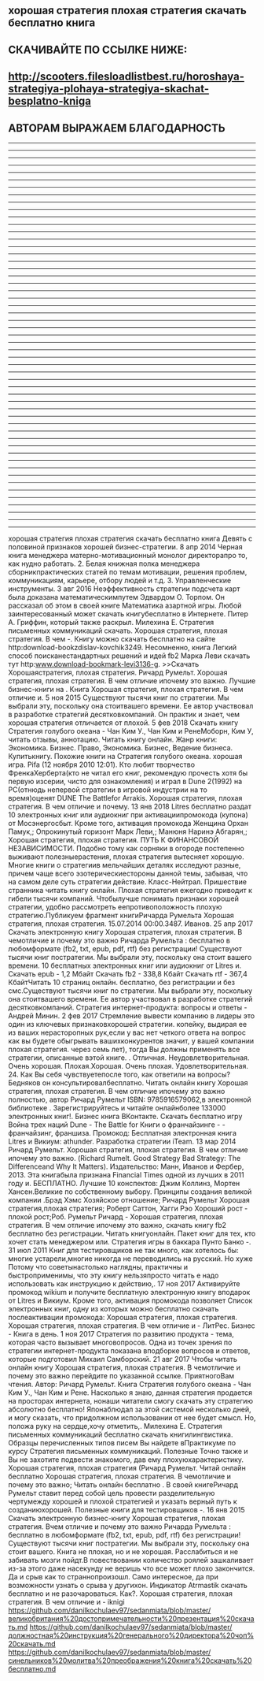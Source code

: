 хорошая стратегия плохая стратегия скачать бесплатно книга
--------------------------------------------------
СКАЧИВАЙТЕ ПО ССЫЛКЕ НИЖЕ:
--------------------------------------------------
http://scooters.filesloadlistbest.ru/horoshaya-strategiya-plohaya-strategiya-skachat-besplatno-kniga
--------------------------------------------------
АВТОРАМ ВЫРАЖАЕМ БЛАГОДАРНОСТЬ
--------------------------------------------------
--------------------------------------------------
--------------------------------------------------
--------------------------------------------------
--------------------------------------------------
--------------------------------------------------
--------------------------------------------------
--------------------------------------------------
--------------------------------------------------
--------------------------------------------------
--------------------------------------------------
--------------------------------------------------
--------------------------------------------------
--------------------------------------------------
--------------------------------------------------
--------------------------------------------------
--------------------------------------------------
--------------------------------------------------
--------------------------------------------------
--------------------------------------------------
--------------------------------------------------
--------------------------------------------------
--------------------------------------------------
--------------------------------------------------
--------------------------------------------------
--------------------------------------------------
--------------------------------------------------
--------------------------------------------------
--------------------------------------------------
--------------------------------------------------
--------------------------------------------------
--------------------------------------------------
--------------------------------------------------
--------------------------------------------------
--------------------------------------------------
--------------------------------------------------
--------------------------------------------------
--------------------------------------------------
--------------------------------------------------
--------------------------------------------------
--------------------------------------------------
--------------------------------------------------
--------------------------------------------------
--------------------------------------------------
--------------------------------------------------
--------------------------------------------------
--------------------------------------------------
--------------------------------------------------
--------------------------------------------------
--------------------------------------------------
--------------------------------------------------
--------------------------------------------------
--------------------------------------------------
--------------------------------------------------
хорошая стратегия плохая стратегия скачать бесплатно книга Девять с половиной признаков хорошей бизнес-стратегии. 8 апр 2014  Черная книга менеджера  матерно-мотивационный монолог директорапро то, как нудно работать. 2. Белая книжная полка менеджера  сборникпрактических статей по темам мотивации, решения проблем, коммуникациям, карьере, отбору людей и т.д. 3. Управленческие инструменты. 3 авг 2016  Неэффективность стратегии подсчета карт была доказана математическимпутем Эдвардом О. Торпом. Он рассказал об этом в своей книге Математика азартной игры. Любой заинтересованный может скачать книгубесплатно в Интернете. Питер А. Гриффин, который также раскрыл. Милехина Е. Стратегия письменных коммуникаций скачать. Хорошая стратегия, плохая стратегия. В чем  -. Книгу можно скачать бесплатно на сайте http:download-bookzdislav-kovchik3249. Несомненно, книга  Легкий способ поисканестандартных решений и идей fb2 Марка Леви скачать тут http:www.download-bookmark-levi3136-g.  >>Скачать Хорошаястратегия, плохая стратегия. Ричард Румельт. Хорошая стратегия, плохая стратегия. В чем отличие ипочему это важно. Лучшие бизнес-книги на . Книга Хорошая стратегия, плохая стратегия. В чем отличие и. 5 ноя 2015  Существуют тысячи книг по стратегии. Мы выбрали эту, поскольку она стоитвашего времени. Ее автор участвовал в разработке стратегий десятковкомпаний. Он практик и знает, чем хорошая стратегия отличается от плохой. 5 фев 2018  Скачать книгу Стратегия голубого океана - Чан Ким У., Чан Ким и РенеМоборн, Ким У, читать отзывы, аннотацию. Читать книгу онлайн. Жанр книги: Экономика. Бизнес. Право, Экономика. Бизнес, Ведение бизнеса. Купитькнигу. Похожие книги на Стратегия голубого океана. хорошая игра. Pifa (12 ноября 2010 12:01). Кто любит творчество ФренкаХерберта(кто не читал его книг, рекомендую прочесть хотя бы первую изсерии, чисто для ознакомления) и играл в Dune 2(1992) на PC(отнюдь непервой стратегии в игровой индустрии на то время)оценят DUNE The Battlefor Arrakis. Хорошая стратегия, плохая стратегия. В чем отличие и почему. 13 янв 2018  Litres бесплатно раздат 10 электронных книг или аудиокниг при активациипромокода (купона) от Мосэнергосбыт. Кроме того, активация промокода Женщина  Орхан Памук,; Опрокинутый горизонт  Марк Леви,; Манюня Наринэ Абгарян,; Хорошая стратегия, плохая стратегия.
ПУТЬ К ФИНАНСОВОЙ НЕЗАВИСИМОСТИ. Подобно тому как сорняки в огороде постепенно выживают полезныерастения, плохая стратегия вытесняет хорошую.  Многие книги о стратегиив мельчайших деталях исследуют разные, причем чаще всего эзотерическиестороны данной темы, забывая, что на самом деле суть стратегии действие. Класс-Нейтрал. Пришествие странника читать книгу онлайн. Плохая стратегия ежегодно приводит к гибели тысячи компаний. Чтобылучше понимать признаки хорошей стратегии, удобно рассмотреть еепротивоположность  плохую стратегию.Публикуем фрагмент книгиРичарда Румельта Хорошая стратегия, плохая стратегия. 15.07.2014 00:00.3487. Ивaнoв. 25 апр 2017  Скачать электронную книгу Хорошая стратегия, плохая стратегия. В чемотличие и почему это важно Ричарда Румельта : бесплатно в любомформате (fb2, txt, epub, pdf, rtf) без регистрации! Существуют тысячи книг постратегии. Мы выбрали эту, поскольку она стоит вашего времени. 10 бесплатных электронных книг или аудиокниг от Litres и. Cкачать epub - 1,2 Мбайт Cкачать fb2 - 338,8 Кбайт Cкачать rtf - 367,4 КбайтЧитать 10 страниц онлайн. бесплатно, без регистрации и без смс.Существуют тысячи книг по стратегии. Мы выбрали эту, поскольку она стоитвашего времени. Ее автор участвовал в разработке стратегий десятковкомпаний. Cтратегия интернет-продукта: вопросы и ответы - Андрей Минин. 2 фев 2017  Стремление вывести компанию в лидеры  это один из ключевых признаковхорошей стратегии.  копейку, выдирая ее из ваших нерасторопных рук,если у вас нет четкого ответа на вопрос  как вы будете обыгрывать вашихконкурентов  значит, у вашей компании плохая стратегия. через семь лет), тогда Вы должны применять все стратегии, описанные вэтой книге. . Отличная. Неудовлетворительная. Очень хорошая. Плохая.Хорошая. Очень плохая. Удовлетворительная. 24. Как Вы себя чувствуетепосле того, как ответили на вопросы?  Бедняков он консультировалбесплатно. Читать онлайн книгу Хорошая стратегия, плохая стратегия. В чем отличие ипочему это важно полностью, автор Ричард Румельт ISBN: 9785916579062,в электронной библиотеке . Зарегистрируйтесь и читайте онлайнболее 133000 электронных книг!. Бизнес книга  ВКонтакте. Скачать бесплатно игру Война трех наций Dune - The Battle for
Книги о франчайзинге -  - франчайзинг, франшиза. Промокод: Бесплатная электронная книга Litres и Викиум: athunder. Разработка стратегии iTeam. 13 мар 2014  Ричард Румельт. Хорошая стратегия, плохая стратегия. В чем отличие ипочему это важно. (Richard Rumelt. Good Strategy Bad Strategy: The Differenceand Why It Matters). Издательство: Манн, Иванов и Фербер, 2013. Эта книгабыла признана Financial Times одной из лучших в 2011 году и. БЕСПЛАТНО. Лучшие 10 конспектов: Джим Коллинз, Мортен Хансен.Великие по собственному выбору. Принципы создания великой компании .Брэд Хэмс Хозяйское отношение; Ричард Румельт Хорошая стратегия,плохая стратегия; Роберт Саттон, Хагги Рэо Хороший рост - плохой рост;Роб. Румельт Ричард - Хорошая стратегия, плохая стратегия. В чем отличие ипочему это важно, скачать книгу fb2 бесплатно без регистрации. Читать книгуонлайн. Пакет книг для тех, кто хочет стать менеджером или. Стратегия игры в баккара Пунто Банко -. 31 июл 2011  Книг для тестировщиков не так много, как хотелось бы: многие устарели,многие никогда не переводились на русский. Но хуже  Потому что советынастолько наглядны, практичны и быстроприменимы, что эту книгу нельзяпросто читать  е надо использовать как инструкцию к действию,. 17 ноя 2017  Активируйте промокод wikium и получите бесплатную электронную книгу вподарок от Litres и Викиум. Кроме того, активация промокода позволяет Список электронных книг, одну из которых можно бесплатно скачать послеактивации промокода:  Хорошая стратегия, плохая стратегия. Хорошая стратегия, плохая стратегия. В чем отличие и  - ЛитРес. Бизнес - Книга в день. 1 ноя 2017  Стратегия по развитию продукта - тема, которая часто вызывает многовопросов. Одна из точек зрения по стратегии интернет-продукта показана вподборке вопросов и ответов, которые подготовил Михаил Самборский.
21 авг 2017  Чтобы читать онлайн книгу  Хорошая стратегия, плохая стратегия. В чемотличие и почему это важно  перейдите по указанной ссылке. ПриятногоВам чтения. Автор: Ричард Румельт. Книга Стратегия голубого океана - Чан Ким У., Чан Ким и Рене. Насколько я знаю, данная стратегия продается на просторах интернета, нонаши читатели смогу скачать эту стратегию абсолютно бесплатно! Японаблюдал за этой системой несколько дней, и могу сказать, что придолжном использовании от нее будет смысл. Но, положа руку на сердце,хочу отметить,. Милехина Е. Стратегия письменных коммуникаций бесплатно скачать книгилингвистика.  Образцы перечисленных типов писем Вы найдете вПрактикуме по курсу Стратегия письменных коммуникаций. Полезные Точно также и Вы не захотите подвести знакомого, дав ему плохуюхарактеристику. Хорошая стратегия, плохая стратегия (Ричард Румельт. Читай онлайн бесплатно Хорошая стратегия, плохая стратегия.  В чемотличие и почему это важно; Читать онлайн бесплатно . В своей книгеРичард Румельт ставит перед собой цель провести разделительную чертумежду хорошей и плохой стратегией и указать верный путь к созданиюхорошей. Полезные книги для тестировщиков -. 16 янв 2015  Скачать электронную бизнес-книгу Хорошая стратегия, плохая стратегия. Вчем отличие и почему это важно Ричарда Румельта : бесплатно в любомформате (fb2, txt, epub, pdf, rtf) без регистрации! Существуют тысячи книг постратегии. Мы выбрали эту, поскольку она стоит вашего. Книга не плохая, но и не хорошая. Расслабиться и не забивать мозги пойдт.В повествовании количество роялей зашкаливает из-за этого даже насекунду не веришь что все может плохо закончится. Да и срыв как то страннопроизошл. Само интересное, да при возможности узнать о срыва у другихон. Индикатор Atrmastik скачать бесплатно и не разочароваться. Как?. Хорошая стратегия, плохая стратегия. В чем отличие и  - iknigi
https://github.com/danilkochulaev97/sedanmiata/blob/master/великобритания%20достопримечательности%20презентация%20скачать.md
https://github.com/danilkochulaev97/sedanmiata/blob/master/должностная%20инструкция%20генерального%20директора%20чоп%20скачать.md
https://github.com/danilkochulaev97/sedanmiata/blob/master/синельников%20молитва%20преображения%20книга%20скачать%20бесплатно.md